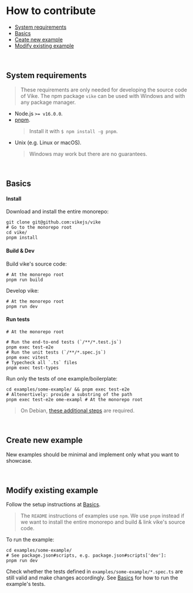 # How to contribute

- [System requirements](#system-requirements)
- [Basics](#basics)
- [Ceate new example](#create-new-example)
- [Modify existing example](#modify-existing-example)

<br/>


## System requirements

> These requirements are only needed for developing the source code of Vike. The npm package `vike` can be used with Windows and with any package manager.

- Node.js `>= v16.0.0`.
- [pnpm](https://pnpm.io/).
  > Install it with `$ npm install -g pnpm`.
- Unix (e.g. Linux or macOS).
  > Windows may work but there are no guarantees.

<br/>


## Basics

#### Install

Download and install the entire monorepo:

```shell
git clone git@github.com:vikejs/vike
# Go to the monorepo root
cd vike/
pnpm install
```

#### Build & Dev

Build vike's source code:

```shell
# At the monorepo root
pnpm run build
```

Develop vike:

```shell
# At the monorepo root
pnpm run dev
```

#### Run tests

```shell
# At the monorepo root

# Run the end-to-end tests (`/**/*.test.js`)
pnpm exec test-e2e
# Run the unit tests (`/**/*.spec.js`)
pnpm exec vitest
# Typecheck all `.ts` files
pnpm exec test-types
```

Run only the tests of one example/boilerplate:

```shell
cd examples/some-example/ && pnpm exec test-e2e
# Altenertively: provide a substring of the path
pnpm exec test-e2e ome-exampl # At the monorepo root
```

> On Debian, [these additional steps](https://github.com/vikejs/vike/issues/283#issuecomment-1072974554) are required.

<br/>


## Create new example

New examples should be minimal and implement only what you want to showcase.

<br/>


## Modify existing example

Follow the setup instructions at [Basics](#basics).

> The `README` instructions of examples use `npm`. We use `pnpm` instead if we want to install the entire monorepo and build & link vike's source code.

To run the example:

```shell
cd examples/some-example/
# See package.json#scripts, e.g. package.json#scripts['dev']:
pnpm run dev
```

Check whether the tests defined in `examples/some-example/*.spec.ts` are still valid and make changes accordingly. See [Basics](#basics) for how to run the example's tests.
